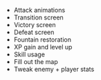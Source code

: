 - Attack animations
- Transition screen
- Victory screen
- Defeat screen
- Fountain restoration
- XP gain and level up
- Skill usage
- Fill out the map
- Tweak enemy + player stats
